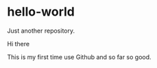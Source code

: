 # hello-world
Just another repository.

Hi there

This is my first time use Github and so far so good. 
